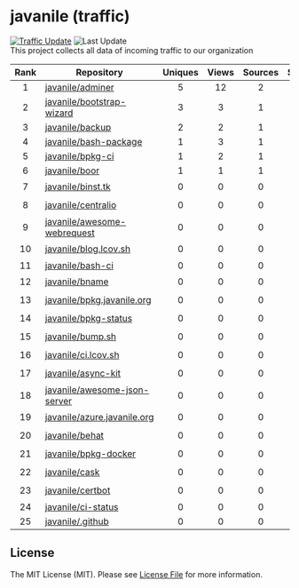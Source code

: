 # javanile (traffic)
[![Traffic Update](https://github.com/javanile/github-traffic/actions/workflows/update.yml/badge.svg)](https://github.com/javanile/github-traffic/actions/workflows/update.yml)
![Last Update](https://img.shields.io/badge/Last%20Update-2023--09--11%2014%3A30%3A00%20UTC-blue)  
This project collects all data of incoming traffic to our organization  

| Rank | Repository | Uniques | Views | Sources | Stars | Trend |
|:----:|------------|:-----:|:-------:|:-------:|:-----:|:-----:|
| 1 | [javanile/adminer](https://github.com/javanile/adminer) | 5 | 12 | 2 | 1 |  |
| 2 | [javanile/bootstrap-wizard](https://github.com/javanile/bootstrap-wizard) | 3 | 3 | 1 | 1 |  |
| 3 | [javanile/backup](https://github.com/javanile/backup) | 2 | 2 | 1 | 0 |  |
| 4 | [javanile/bash-package](https://github.com/javanile/bash-package) | 1 | 3 | 1 | 1 |  |
| 5 | [javanile/bpkg-ci](https://github.com/javanile/bpkg-ci) | 1 | 2 | 1 | 3 |  |
| 6 | [javanile/boor](https://github.com/javanile/boor) | 1 | 1 | 1 | 1 |  |
| 7 | [javanile/binst.tk](https://github.com/javanile/binst.tk) | 0 | 0 | 0 | 4 | 🟩 |
| 8 | [javanile/centralio](https://github.com/javanile/centralio) | 0 | 0 | 0 | 3 | 🟩 |
| 9 | [javanile/awesome-webrequest](https://github.com/javanile/awesome-webrequest) | 0 | 0 | 0 | 2 |  |
| 10 | [javanile/blog.lcov.sh](https://github.com/javanile/blog.lcov.sh) | 0 | 0 | 0 | 2 | 🟩 |
| 11 | [javanile/bash-ci](https://github.com/javanile/bash-ci) | 0 | 0 | 0 | 1 |  |
| 12 | [javanile/bname](https://github.com/javanile/bname) | 0 | 0 | 0 | 1 | 🟩 |
| 13 | [javanile/bpkg.javanile.org](https://github.com/javanile/bpkg.javanile.org) | 0 | 0 | 0 | 1 | 🟩 |
| 14 | [javanile/bpkg-status](https://github.com/javanile/bpkg-status) | 0 | 0 | 0 | 1 | 🟩 |
| 15 | [javanile/bump.sh](https://github.com/javanile/bump.sh) | 0 | 0 | 0 | 1 | 🟩 |
| 16 | [javanile/ci.lcov.sh](https://github.com/javanile/ci.lcov.sh) | 0 | 0 | 0 | 1 | 🟩 |
| 17 | [javanile/async-kit](https://github.com/javanile/async-kit) | 0 | 0 | 0 | 0 | 🟥 |
| 18 | [javanile/awesome-json-server](https://github.com/javanile/awesome-json-server) | 0 | 0 | 0 | 0 | 🟥 |
| 19 | [javanile/azure.javanile.org](https://github.com/javanile/azure.javanile.org) | 0 | 0 | 0 | 0 | 🟥 |
| 20 | [javanile/behat](https://github.com/javanile/behat) | 0 | 0 | 0 | 0 | 🟥 |
| 21 | [javanile/bpkg-docker](https://github.com/javanile/bpkg-docker) | 0 | 0 | 0 | 0 | 🟥 |
| 22 | [javanile/cask](https://github.com/javanile/cask) | 0 | 0 | 0 | 0 | 🟥 |
| 23 | [javanile/certbot](https://github.com/javanile/certbot) | 0 | 0 | 0 | 0 | 🟥 |
| 24 | [javanile/ci-status](https://github.com/javanile/ci-status) | 0 | 0 | 0 | 0 |  |
| 25 | [javanile/.github](https://github.com/javanile/.github) | 0 | 0 | 0 | 0 |  |

## License
The MIT License (MIT). Please see [License File](LICENSE) for more information.
